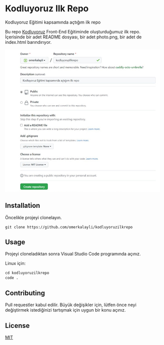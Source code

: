 # Kodluyoruz Ilk Repo
Kodluyoruz Eğitimi kapsamında açtığım ilk repo

Bu repo [Kodluyoruz](https://www.kodluyoruz.org) Front-End Eğitiminde oluşturduğumuz ilk repo. İçerisinde bir adet README dosyası, bir adet photo.png, bir adet de index.html barındırıyor.

![](https://github.com/omerkalayli/kodluyoruzilkrepo/blob/main/photo.jpeg?raw=true)
 
 ## Installation
 
 Öncelikle projeyi clonelayın.

```
git clone https://github.com/omerkalayli/kodluyoruzilkrepo
```
## Usage

Projeyi cloneladıktan sonra Visual Studio Code programında açınız.

Linux için:
```
cd kodluyoruzilkrepo
code .
```
## Contributing

Pull requestler kabul edilir. Büyük değişikler için, lütfen önce neyi değiştirmek istediğinizi tartışmak için uygun bir konu açınız.

## License

[MIT](https://choosealicense.com/licenses/mit/)

